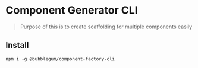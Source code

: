 # Component Generator CLI

> Purpose of this is to create scaffolding for multiple components easily

## Install
```
npm i -g @bubblegum/component-factory-cli
```
